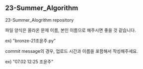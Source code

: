 ## 23-Summer_Algorithm
23-Summer_Alogrithm repository

파일 양식은 올라온 문제 이름, 본인 이름으로 해주시면 좋을 것 같습니다.

ex) "bronze-21조윤주.py"

commit message의 경우, 업로드 시간과 이름을 포함해서 작성해주세요.

ex) "07.02 12:25 조윤주"

